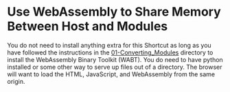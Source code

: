 # Use WebAssembly to Share Memory Between Host and Modules

You do not need to install anything extra for this Shortcut as long as
you have followed the instructions in the
[01-Converting_Modules](https://github.com/bsletten/Oreilly-WebAssembly-Shortcuts/tree/main/01-Converting_Modules)
directory to install the WebAssembly Binary Toolkit (WABT). You do
need to have python installed or some other way to serve up files out
of a directory. The browser will want to load the HTML, JavaScript,
and WebAssembly from the same origin.
